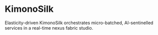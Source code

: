 # KimonoSilk
Elasticity-driven KimonoSilk orchestrates micro-batched, AI-sentinelled services in a real-time nexus fabric studio.
